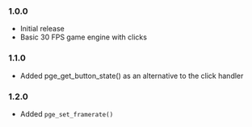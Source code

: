### 1.0.0
- Initial release
- Basic 30 FPS game engine with clicks

### 1.1.0
- Added pge_get_button_state() as an alternative to the click handler

### 1.2.0
- Added `pge_set_framerate()`
